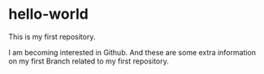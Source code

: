 hello-world
===========

This is my first repository.  

I am becoming interested in Github. And these are some extra information on my first Branch related to my first repository. 
